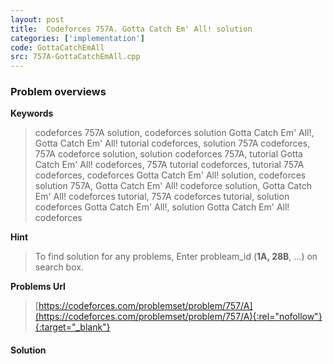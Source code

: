 ```yaml
---
layout: post
title:  Codeforces 757A. Gotta Catch Em' All! solution
categories: ['implementation']
code: GottaCatchEmAll
src: 757A-GottaCatchEmAll.cpp
---
```

### **Problem overviews**

**Keywords**
> codeforces 757A solution, codeforces solution Gotta Catch Em' All!, Gotta Catch Em' All! tutorial codeforces, solution 757A codeforces, 757A codeforce solution, solution codeforces 757A, tutorial Gotta Catch Em' All! codeforces, 757A tutorial codeforces, tutorial 757A codeforces, codeforces Gotta Catch Em' All! solution, codeforces solution 757A, Gotta Catch Em' All! codeforce solution, Gotta Catch Em' All! codeforces tutorial, 757A codeforces tutorial, solution codeforces Gotta Catch Em' All!, solution Gotta Catch Em' All! codeforces

**Hint**
> To find solution for any problems, Enter probleam_id (**1A, 28B**, ...) on search box. 

**Problems Url**
> [https://codeforces.com/problemset/problem/757/A](https://codeforces.com/problemset/problem/757/A){:rel="nofollow"}{:target="_blank"}

#### **Solution**



